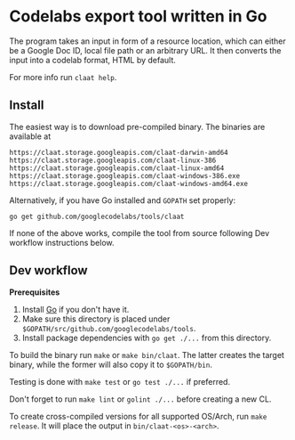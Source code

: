 # Codelabs export tool written in Go

The program takes an input in form of a resource location,
which can either be a Google Doc ID, local file path or an arbitrary URL.
It then converts the input into a codelab format, HTML by default.

For more info run `claat help`.

## Install

The easiest way is to download pre-compiled binary.
The binaries are available at

    https://claat.storage.googleapis.com/claat-darwin-amd64
    https://claat.storage.googleapis.com/claat-linux-386
    https://claat.storage.googleapis.com/claat-linux-amd64
    https://claat.storage.googleapis.com/claat-windows-386.exe
    https://claat.storage.googleapis.com/claat-windows-amd64.exe

Alternatively, if you have Go installed and `GOPATH` set properly:

    go get github.com/googlecodelabs/tools/claat

If none of the above works, compile the tool from source following Dev workflow
instructions below.

## Dev workflow

**Prerequisites**

1. Install [Go](https://golang.org/dl/) if you don't have it.
2. Make sure this directory is placed under
   `$GOPATH/src/github.com/googlecodelabs/tools`.
3. Install package dependencies with `go get ./...` from this directory.

To build the binary run `make` or `make bin/claat`. The latter creates the target binary,
while the former will also copy it to `$GOPATH/bin`.

Testing is done with `make test` or `go test ./...` if preferred.

Don't forget to run `make lint` or `golint ./...` before creating a new CL.

To create cross-compiled versions for all supported OS/Arch, run `make release`.
It will place the output in `bin/claat-<os>-<arch>`.
